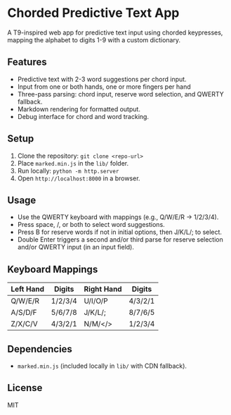 
# Chorded Predictive Text App

A T9-inspired web app for predictive text input using chorded keypresses, mapping the alphabet to digits 1-9 with a custom dictionary.

## Features
- Predictive text with 2-3 word suggestions per chord input.
- Input from one or both hands, one or more fingers per hand
- Three-pass parsing: chord input, reserve word selection, and QWERTY fallback.
- Markdown rendering for formatted output.
- Debug interface for chord and word tracking.

## Setup
1. Clone the repository: `git clone <repo-url>`
2. Place `marked.min.js` in the `lib/` folder.
3. Run locally: `python -m http.server`
4. Open `http://localhost:8000` in a browser.

## Usage
- Use the QWERTY keyboard with mappings (e.g., Q/W/E/R → 1/2/3/4).
- Press space, /, or both to select word suggestions.
- Press B for reserve words if not in initial options, then J/K/L/; to select.
- Double Enter triggers a second and/or third parse for reserve selection and/or QWERTY input (in an input field).

## Keyboard Mappings
| Left Hand | Digits | Right Hand | Digits |
|-----------|--------|------------|--------|
| Q/W/E/R   | 1/2/3/4| U/I/O/P    | 4/3/2/1|
| A/S/D/F   | 5/6/7/8| J/K/L/;    | 8/7/6/5|
| Z/X/C/V   | 4/3/2/1| N/M/</>    | 1/2/3/4|

## Dependencies
- `marked.min.js` (included locally in `lib/` with CDN fallback).

## License
MIT
